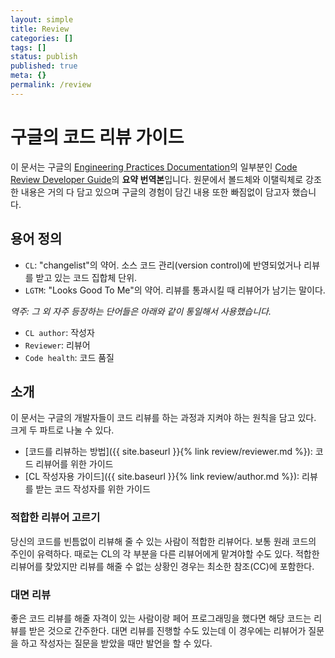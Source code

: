 ```yaml
---
layout: simple
title: Review
categories: []
tags: []
status: publish
published: true
meta: {}
permalink: /review
---
```


# 구글의 코드 리뷰 가이드

이 문서는 구글의 [Engineering Practices Documentation](https://google.github.io/eng-practices/)의 일부분인 [Code Review Developer Guide](https://google.github.io/eng-practices/review/)의 **요약 번역본**입니다. 원문에서 볼드체와 이탤릭체로 강조한 내용은 거의 다 담고 있으며 구글의 경험이 담긴 내용 또한 빠짐없이 담고자 했습니다.

## 용어 정의
- `CL`: "changelist"의 약어. 소스 코드 관리(version control)에 반영되었거나 리뷰를 받고 있는 코드 집합체 단위.
- `LGTM`: "Looks Good To Me"의 약어. 리뷰를 통과시킬 때 리뷰어가 남기는 말이다.

*역주: 그 외 자주 등장하는 단어들은 아래와 같이 통일해서 사용했습니다.*
- `CL author`: 작성자
- `Reviewer`: 리뷰어
- `Code health`: 코드 품질

## 소개
이 문서는 구글의 개발자들이 코드 리뷰를 하는 과정과 지켜야 하는 원칙을 담고 있다. 크게 두 파트로 나눌 수 있다. 

- [코드를 리뷰하는 방법]({{ site.baseurl }}{% link review/reviewer.md %}): 코드 리뷰어를 위한 가이드
- [CL 작성자용 가이드]({{ site.baseurl }}{% link review/author.md %}): 리뷰를 받는 코드 작성자를 위한 가이드

### 적합한 리뷰어 고르기
당신의 코드를 빈틈없이 리뷰해 줄 수 있는 사람이 적합한 리뷰어다. 보통 원래 코드의 주인이 유력하다. 때로는 CL의 각 부분을 다른 리뷰어에게 맡겨야할 수도 있다. 적합한 리뷰어를 찾았지만 리뷰를 해줄 수 없는 상황인 경우는 최소한 참조(CC)에 포함한다.

### 대면 리뷰
좋은 코드 리뷰를 해줄 자격이 있는 사람이랑 페어 프로그래밍을 했다면 해당 코드는 리뷰를 받은 것으로 간주한다. 대면 리뷰를 진행할 수도 있는데 이 경우에는 리뷰어가 질문을 하고 작성자는 질문을 받았을 때만 발언을 할 수 있다.
